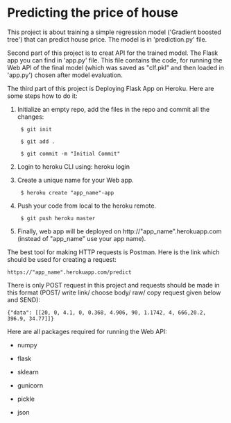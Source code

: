 # Predicting the price of house

This project is about training a simple regression model ('Gradient boosted tree') that can predict house price. The model is in 'prediction.py' file.

Second part of this project is to creat API for the trained model. The Flask app you can find in 'app.py' file.
This file contains the code, for running the Web API of the final model (which was saved as "clf.pkl" and then loaded in 'app.py') chosen after model evaluation.


The third part of this project is Deploying Flask App on Heroku.
Here are some steps how to do it:
1. Initialize an empty repo, add the files in the repo and commit all the changes:

        $ git init 
    
        $ git add .
    
        $ git commit -m "Initial Commit"
    
2. Login to heroku CLI using: heroku login

3. Create a unique name for your Web app.

        $ heroku create "app_name"-app
    
4. Push your code from local to the heroku remote.

        $ git push heroku master
    
5. Finally, web app will be deployed on http://"app_name".herokuapp.com (instead of "app_name" use your app name).


The best tool for making HTTP requests is Postman. Here is the link which should be used for creating a request:

    https://"app_name".herokuapp.com/predict
    
There is only POST request in this project and requests should be made in this format (POST/ write link/ choose body/ raw/ copy request given below and SEND):

    {"data": [[20, 0, 4.1, 0, 0.368, 4.906, 90, 1.1742, 4, 666,20.2, 396.9, 34.77]]}


Here are all packages required for running the Web API:
* numpy

* flask

* sklearn

* gunicorn

* pickle

* json
